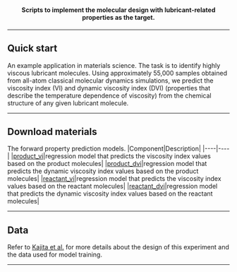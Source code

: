 <h1 align="center">
  
</h1>

<h4 align="center"> Scripts to implement the molecular design with lubricant-related properties as the target.</h4>

---
## Quick start

An example application in materials science. The task is to identify highly viscous lubricant
molecules. Using approximately 55,000 samples obtained from all-atom classical molecular dynamics
simulations, we predict the viscosity index (VI) and dynamic viscosity index (DVI) (properties that
describe the temperature dependence of viscosity) from the chemical structure of any given lubricant
molecule.

---
## Download materials

The forward property prediction models.
|Component|Description|
|----|----|
|[product_vi](https://figshare.com/ndownloader/files/39489250)|regression model that predicts the viscosity index values based on the product molecules|
|[product_dvi](https://figshare.com/ndownloader/files/39489253)|regression model that predicts the dynamic viscosity index values based on the product molecules|
|[reactant_vi](https://figshare.com/ndownloader/files/39489259)|regression model that predicts the viscosity index values based on the reactant molecules|
|[reactant_dvi](https://figshare.com/ndownloader/files/39489256)|regression model that predicts the dynamic viscosity index values based on the reactant molecules|

---
## Data
Refer to [Kajita et al.](https://www.nature.com/articles/s42005-020-0338-y#Sec14) for more details about the design of this experiment and the data used for model training.

---

